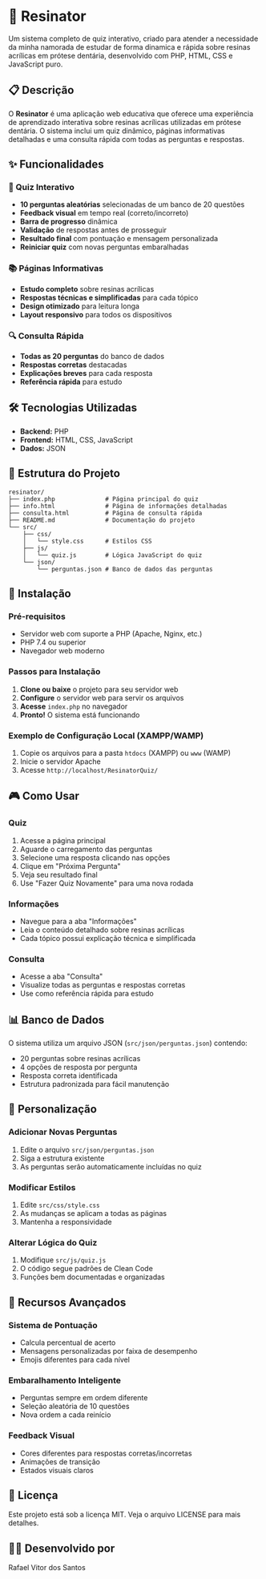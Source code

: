 # 🧪 Resinator

Um sistema completo de quiz interativo, criado para atender a necessidade da minha namorada de estudar de forma dinamica e rápida sobre resinas acrílicas em prótese dentária, desenvolvido com PHP, HTML, CSS e JavaScript puro.

## 📋 Descrição

O **Resinator** é uma aplicação web educativa que oferece uma experiência de aprendizado interativa sobre resinas acrílicas utilizadas em prótese dentária. O sistema inclui um quiz dinâmico, páginas informativas detalhadas e uma consulta rápida com todas as perguntas e respostas.

## ✨ Funcionalidades

### 🎯 Quiz Interativo
- **10 perguntas aleatórias** selecionadas de um banco de 20 questões
- **Feedback visual** em tempo real (correto/incorreto)
- **Barra de progresso** dinâmica
- **Validação** de respostas antes de prosseguir
- **Resultado final** com pontuação e mensagem personalizada
- **Reiniciar quiz** com novas perguntas embaralhadas

### 📚 Páginas Informativas
- **Estudo completo** sobre resinas acrílicas
- **Respostas técnicas e simplificadas** para cada tópico
- **Design otimizado** para leitura longa
- **Layout responsivo** para todos os dispositivos

### 🔍 Consulta Rápida
- **Todas as 20 perguntas** do banco de dados
- **Respostas corretas** destacadas
- **Explicações breves** para cada resposta
- **Referência rápida** para estudo

## 🛠️ Tecnologias Utilizadas

- **Backend:** PHP
- **Frontend:** HTML, CSS, JavaScript
- **Dados:** JSON

## 📁 Estrutura do Projeto

```
resinator/
├── index.php              # Página principal do quiz
├── info.html              # Página de informações detalhadas
├── consulta.html          # Página de consulta rápida
├── README.md              # Documentação do projeto
└── src/
    ├── css/
    │   └── style.css      # Estilos CSS
    ├── js/
    │   └── quiz.js        # Lógica JavaScript do quiz
    └── json/
        └── perguntas.json # Banco de dados das perguntas
```

## 🚀 Instalação

### Pré-requisitos
- Servidor web com suporte a PHP (Apache, Nginx, etc.)
- PHP 7.4 ou superior
- Navegador web moderno

### Passos para Instalação

1. **Clone ou baixe** o projeto para seu servidor web
2. **Configure** o servidor web para servir os arquivos
3. **Acesse** `index.php` no navegador
4. **Pronto!** O sistema está funcionando

### Exemplo de Configuração Local (XAMPP/WAMP)

1. Copie os arquivos para a pasta `htdocs` (XAMPP) ou `www` (WAMP)
2. Inicie o servidor Apache
3. Acesse `http://localhost/ResinatorQuiz/`

## 🎮 Como Usar

### Quiz
1. Acesse a página principal
2. Aguarde o carregamento das perguntas
3. Selecione uma resposta clicando nas opções
4. Clique em "Próxima Pergunta"
5. Veja seu resultado final
6. Use "Fazer Quiz Novamente" para uma nova rodada

### Informações
- Navegue para a aba "Informações"
- Leia o conteúdo detalhado sobre resinas acrílicas
- Cada tópico possui explicação técnica e simplificada

### Consulta
- Acesse a aba "Consulta"
- Visualize todas as perguntas e respostas corretas
- Use como referência rápida para estudo

## 📊 Banco de Dados

O sistema utiliza um arquivo JSON (`src/json/perguntas.json`) contendo:
- 20 perguntas sobre resinas acrílicas
- 4 opções de resposta por pergunta
- Resposta correta identificada
- Estrutura padronizada para fácil manutenção

## 🔧 Personalização

### Adicionar Novas Perguntas
1. Edite o arquivo `src/json/perguntas.json`
2. Siga a estrutura existente
3. As perguntas serão automaticamente incluídas no quiz

### Modificar Estilos
1. Edite `src/css/style.css`
2. As mudanças se aplicam a todas as páginas
3. Mantenha a responsividade

### Alterar Lógica do Quiz
1. Modifique `src/js/quiz.js`
2. O código segue padrões de Clean Code
3. Funções bem documentadas e organizadas

## 🌟 Recursos Avançados

### Sistema de Pontuação
- Calcula percentual de acerto
- Mensagens personalizadas por faixa de desempenho
- Emojis diferentes para cada nível

### Embaralhamento Inteligente
- Perguntas sempre em ordem diferente
- Seleção aleatória de 10 questões
- Nova ordem a cada reinício

### Feedback Visual
- Cores diferentes para respostas corretas/incorretas
- Animações de transição
- Estados visuais claros

## 📄 Licença

Este projeto está sob a licença MIT. Veja o arquivo LICENSE para mais detalhes.

## 👨‍💻 Desenvolvido por

Rafael Vitor dos Santos